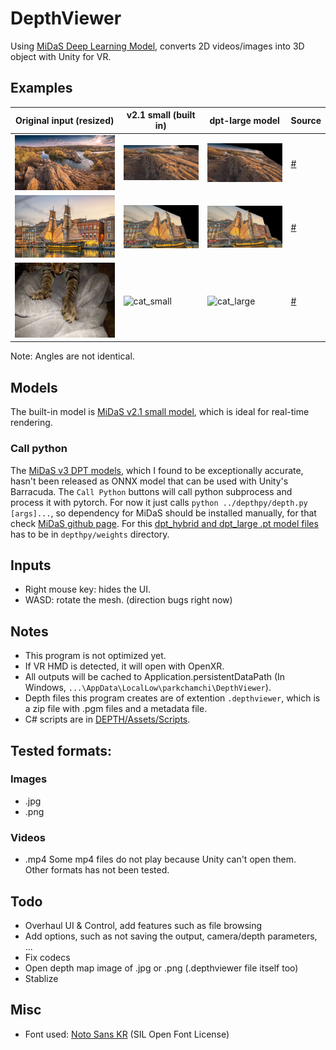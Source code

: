 # DepthViewer
Using [MiDaS Deep Learning Model](https://github.com/isl-org/MiDaS), converts 2D videos/images into 3D object with Unity for VR.

## Examples
| Original input (resized) | v2.1 small (built in) | dpt-large model | Source |
| --- | --- | --- | --- |
| ![landscape_orig](./examples/landscape_orig.jpg) | ![landscape_small](./examples/landscape_small.jpg) | ![landscape_large](./examples/landscape_large.jpg) | [#](https://commons.wikimedia.org/wiki/File:%D0%9F%D0%B0%D0%BD%D0%BE%D1%80%D0%B0%D0%BC%D0%B0_%D0%86%D0%BD%D1%82%D0%B5%D0%B3%D1%80%D0%B0%D0%BB%D1%83.jpg) |
| ![boat_orig](./examples/boat_orig.jpg) | ![boat_small](./examples/boat_small.jpg) | ![boat_large](./examples/boat_large.jpg) | [#](https://commons.wikimedia.org/wiki/File:Escale_%C3%A0_S%C3%A8te_2022_D.jpg) |
| ![cat_orig](./examples/cat_orig.gif) | ![cat_small](./examples/cat_small.gif) | ![cat_large](./examples/cat_large.gif) | [#](https://commons.wikimedia.org/wiki/File:Cat_kneading_blanket.gk.webm) |
Note: Angles are not identical.

## Models
The built-in model is [MiDaS v2.1 small model](https://github.com/isl-org/MiDaS/releases/tag/v2_1), which is ideal for real-time rendering.

### Call python
The [MiDaS v3 DPT models](https://github.com/isl-org/MiDaS), which I found to be exceptionally accurate, hasn't been released as ONNX model that can be used with Unity's Barracuda.
The `Call Python` buttons will call python subprocess and process it with pytorch. 
For now it just calls `python ../depthpy/depth.py [args]...`, so dependency for MiDaS should be installed manually, for that check [MiDaS github page](https://github.com/isl-org/MiDaS). 
For this [dpt_hybrid and dpt_large .pt model files](https://github.com/isl-org/MiDaS#setup) has to be in `depthpy/weights` directory.

## Inputs
- Right mouse key: hides the UI.
- WASD: rotate the mesh. (direction bugs right now)

## Notes
- This program is not optimized yet.
- If VR HMD is detected, it will open with OpenXR.
- All outputs will be cached to Application.persistentDataPath (In Windows, `...\AppData\LocalLow\parkchamchi\DepthViewer`).
- Depth files this program creates are of extention `.depthviewer`, which is a zip file with .pgm files and a metadata file.
- C# scripts are in [DEPTH/Assets/Scripts](DEPTH/Assets/Scripts).

## Tested formats:
### Images
- .jpg
- .png

### Videos
- .mp4
Some mp4 files do not play because Unity can't open them. \
Other formats has not been tested.

## Todo
- Overhaul UI & Control, add features such as file browsing
- Add options, such as not saving the output, camera/depth parameters, ...
- Fix codecs
- Open depth map image of .jpg or .png (.depthviewer file itself too)
- Stablize

## Misc
- Font used: [Noto Sans KR](https://fonts.google.com/noto/specimen/Noto+Sans+KR) (SIL Open Font License)
